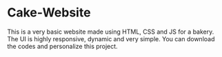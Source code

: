 # Cake-Website

This is a very basic website made using HTML, CSS and JS for a bakery. The UI is highly responsive, dynamic and very simple.
You can download the codes and personalize this project.
